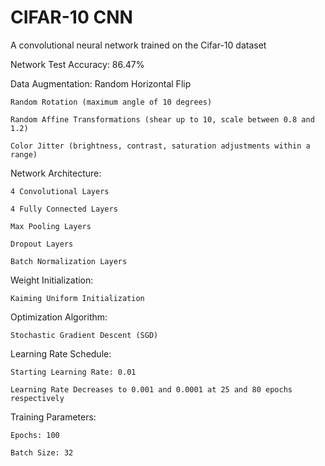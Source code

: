 # CIFAR-10 CNN 
A convolutional neural network trained on the Cifar-10 dataset

Network Test Accuracy: 86.47%

Data Augmentation:
    Random Horizontal Flip
    
    Random Rotation (maximum angle of 10 degrees)
    
    Random Affine Transformations (shear up to 10, scale between 0.8 and 1.2)
    
    Color Jitter (brightness, contrast, saturation adjustments within a range)

Network Architecture:

    4 Convolutional Layers
    
    4 Fully Connected Layers
    
    Max Pooling Layers
    
    Dropout Layers
    
    Batch Normalization Layers

Weight Initialization:

    Kaiming Uniform Initialization

Optimization Algorithm:

    Stochastic Gradient Descent (SGD)

Learning Rate Schedule:

    Starting Learning Rate: 0.01
    
    Learning Rate Decreases to 0.001 and 0.0001 at 25 and 80 epochs respectively

Training Parameters:

    Epochs: 100
    
    Batch Size: 32
    
 

